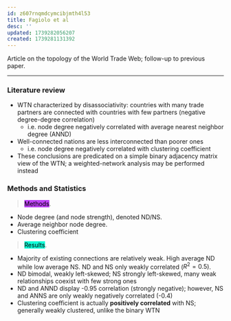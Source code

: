 ```yaml
---
id: z607rnqmdcymcibjmth4l53
title: Fagiolo et al
desc: ''
updated: 1739282056207
created: 1739281131392
---
```

Article on the topology of the World Trade Web; follow-up to previous paper.

****

### Literature review

- WTN characterized by disassociativity: countries with many trade partners are connected with countries with few partners (negative degree-degree correlation)
    - i.e. node degree negatively correlated with average nearest neighbor degree (ANND)
- Well-connected nations are less interconnected than poorer ones
    - i.e. node degree negatively correlated with clustering coefficient
- These conclusions are predicated on a simple binary adjacency matrix view of the WTN; a weighted-network analysis may be performed instead

### Methods and Statistics

> <span style="background-color: #bc42f5; color: black;">Methods</span>.

- Node degree (and node strength), denoted ND/NS.
- Average neighbor node degree.
- Clustering coefficient

> <span style="background-color: #12ffd7; color: black;">Results</span>.

-  Majority of existing connections are relatively weak. High average ND while low average NS. ND and NS only weakly correlated ($R^2 = 0.5$).
- ND bimodal, weakly left-skewed; NS strongly left-skewed, many weak relationships coexist with few strong ones
- ND and ANND display -0.95 correlation (strongly negative); however, NS and ANNS are only weakly negatively correlated (-0.4)
- Clustering coefficient is actually **positively correlated** with NS; generally weakly clustered, unlike the binary WTN